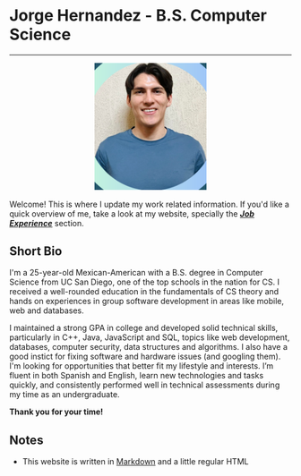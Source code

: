 #  Jorge Hernandez - B.S. Computer Science 

-----



<div style="text-align: center;">
<img src="images/my-profile-pic.png" alt="profile" width="200"/>
</div>


Welcome! This is where I update my work related information. If you'd like a quick overview of me, take a look at my website, specially the [***Job Experience***](job-experience.md)  section.

## Short Bio
I'm a 25-year-old Mexican-American with a B.S. degree in Computer Science from UC San Diego, one of the top schools in the nation for CS. I received a well-rounded education in the fundamentals of CS theory and hands on experiences in group software development in areas like mobile, web and databases.

I maintained a strong GPA in college and developed solid technical skills, particularly in C++, Java, JavaScript and SQL, topics like web development, databases, computer security, data structures and algorithms. I also have a good instict for fixing software and hardware issues (and googling them). I'm looking for opportunities that better fit my lifestyle and interests. I’m fluent in both Spanish and English, learn new technologies and tasks quickly, and consistently performed well in technical assessments during my time as an undergraduate.

**Thank you for your time!**

## Notes
   
   * This website is written in [Markdown](https://en.wikipedia.org/wiki/Markdown) and a little regular HTML
